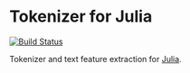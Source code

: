 # Tokenizer for Julia

[![Build Status](https://travis-ci.org/tuzzeg/tokenizer.jl.svg)](https://travis-ci.org/tuzzeg/tokenizer.jl)

Tokenizer and text feature extraction for [Julia](http://julialang.org).
